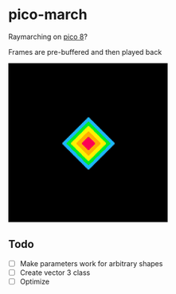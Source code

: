 # pico-march
Raymarching on [pico 8](https://www.lexaloffle.com/pico-8.php)?

Frames are pre-buffered and then played back

![picomarch.gif](picomarch.gif)

## Todo
- [ ] Make parameters work for arbitrary shapes
- [ ] Create vector 3 class
- [ ] Optimize
